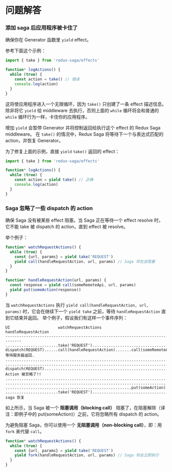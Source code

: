 # 问题解答

### 添加 saga 后应用程序被卡住了

确保你在 Generator 函数里 `yield` effect。

参考下面这个示例：

```js
import { take } from 'redux-saga/effects'

function* logActions() {
  while (true) {
    const action = take() // 错误
    console.log(action)
  }
}
```

这将使应用程序进入一个无限循环，因为 `take()` 只创建了一条 effect 描述信息。
除非将它 `yield` 给 middleware 去执行，否则上面的 `while` 循环将会和普通的 `while` 循环行为一样，卡住你的应用程序。

增加 `yield` 会暂停 Generator 并将控制返回给执行这个 effect 的 Redux Saga middleware。
在 `take()` 的情况中，Redux Saga 将等待下一个与表达式匹配的 action，并恢复 Generator。

为了修复上面的示例，直接 `yield` `take()` 返回的 effect：

```js
import { take } from 'redux-saga/effects'

function* logActions() {
  while (true) {
    const action = yield take() // 正确
    console.log(action)
  }
}
```

### Saga 忽略了一些 dispatch 的 action

确保 Saga 没有被某些 effect 阻塞。当 Saga 正在等待一个 effect resolve 时，它不能 take 被 dispatch 的 action，直到 effect 被 resolve。

举个例子：

```javascript
function* watchRequestActions() {
  while (true) {
    const {url, params} = yield take('REQUEST')
    yield call(handleRequestAction, url, params) // Saga 将在这阻塞
  }
}

function* handleRequestAction(url, params) {
  const response = yield call(someRemoteApi, url, params)
  yield put(someAction(response))
}
```

当 `watchRequestActions` 执行 `yield call(handleRequestAction, url, params)` 时，它会在继续下一个 `yield take` 之前，等待 `handleRequestAction` 直到它结束并返回。
举个例子，假设我们有这样一个事件序列：

```
UI                     watchRequestActions             handleRequestAction
-----------------------------------------------------------------------------
.......................take('REQUEST').......................................
dispatch(REQUEST)......call(handleRequestAction).......call(someRemoteApi)... 等待服务器返回.
.............................................................................
.............................................................................
dispatch(REQUEST)............................................................ Action 被忽略了!!
.............................................................................
.............................................................................
.......................................................put(someAction).......
.......................take('REQUEST')....................................... saga 恢复
```

如上所示，当 Saga 被一个 **阻塞调用（blocking call）** 阻塞了，在阻塞解除（译注：即例子中的 put(someAction)）之前，它将忽略所有 dispatch 的 action。

为避免阻塞 Saga，你可以使用一个 **无阻塞调用（non-blocking call）**，即：用 `fork` 来代替 `call`。

```javascript
function* watchRequestActions() {
  while (true) {
    const {url, params} = yield take('REQUEST')
    yield fork(handleRequestAction, url, params) // Saga 将会立即执行
  }
}
```
